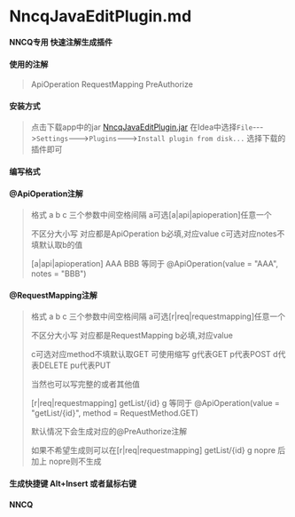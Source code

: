 # NncqJavaEditPlugin.md
**NNCQ专用 快速注解生成插件**

#### 使用的注解

>  ApiOperation RequestMapping PreAuthorize

#### 安装方式
 
>  点击下载app中的jar [NncqJavaEditPlugin.jar](https://github.com/conesat/NncqJavaEditPlugin/blob/master/app/)
>  在Idea中选择`File`--->`Settings`--->`Plugins`--->`Install plugin from disk...` 选择下载的插件即可

#### 编写格式

#### @ApiOperation注解
>
> 格式  a b c 三个参数中间空格间隔 a可选[a|api|apioperation]任意一个
>
> 不区分大小写 对应都是ApiOperation b必填,对应value c可选对应notes不填默认取b的值
>
> [a|api|apioperation] AAA BBB 等同于 @ApiOperation(value = "AAA", notes = "BBB") 

#### @RequestMapping注解
>
> 格式  a b c 三个参数中间空格间隔 a可选[r|req|requestmapping]任意一个
>
> 不区分大小写 对应都是RequestMapping b必填,对应value 
>
> c可选对应method不填默认取GET  可使用缩写 g代表GET p代表POST d代表DELETE pu代表PUT 
>
> 当然也可以写完整的或者其他值
>
> [r|req|requestmapping] getList/{id} g 等同于 @ApiOperation(value = "getList/{id}", method = RequestMethod.GET) 
>
> 默认情况下会生成对应的@PreAuthorize注解 
>
> 如果不希望生成则可以在[r|req|requestmapping] getList/{id} g nopre 后加上 nopre则不生成
>


#### 生成快捷键 Alt+Insert 或者鼠标右键

#### NNCQ
